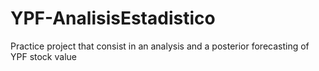 # YPF-AnalisisEstadistico
Practice project that consist in an analysis and a posterior forecasting of YPF stock value
